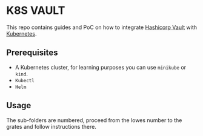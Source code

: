 # K8S VAULT
This repo contains guides and PoC on how to integrate <a href="https://www.vaultproject.io/">Hashicorp Vault</a> with <a href="https://kubernetes.io/"> Kubernetes</a>.  
## Prerequisites
- A Kubernetes cluster, for learning purposes you can use `minikube` or  `kind`.  
- `Kubectl`
- `Helm`
## Usage
The sub-folders are numbered, proceed from the lowes number to the grates and follow instructions there.
